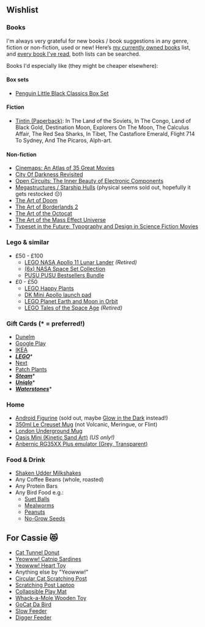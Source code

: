 ## Wishlist

### Books

I'm always very grateful for new books / book suggestions in any genre, fiction or non-fiction, used or new! Here’s [my currently owned books](https://www.goodreads.com/review/list/29398258-jake-lee?shelf=own) list, and [every book I've read](https://www.goodreads.com/review/list/29398258-jake-lee?ref=nav_mybooks&shelf=read), both lists can be searched.

Books I'd especially like (they might be cheaper elsewhere):

#### Box sets

- [Penguin Little Black Classics Box Set](https://www.amazon.co.uk/dp/0141398876/)

#### Fiction

- [Tintin (Paperback)](https://www.tintin.com/en/albums): In The Land of the Soviets, In The Congo, Land of Black Gold, Destination Moon, Explorers On The Moon, The Calculus Affair, The Red Sea Sharks, In Tibet, The Castafiore Emerald, Flight 714 To Sydney, And The Picaros, Alph-art.

#### Non-fiction

- [Cinemaps: An Atlas of 35 Great Movies](https://www.amazon.co.uk/dp/1594749892/)
- [City Of Darkness Revisited](https://www.amazon.co.uk/dp/1873200889)
- [Open Circuits: The Inner Beauty of Electronic Components](https://www.amazon.co.uk/dp/1718502346/)
- [Megastructures / Starship Hulls](https://artofsoulburn.gumroad.com/) (physical seems sold out, hopefully it gets restocked 😔)
- [The Art of Doom](https://www.amazon.co.uk/dp/1616559349/)
- [The Art of Borderlands 2](https://www.amazon.co.uk/dp/0744014379)
- [The Art of the Octocat](https://www.thegithubshop.com/1536824-00-art-of-the-octocat-book)
- [The Art of the Mass Effect Universe](https://www.amazon.co.uk/dp/1595827684/)
- [Typeset in the Future: Typography and Design in Science Fiction Movies](https://www.amazon.co.uk/dp/1419727141/)

### Lego & similar

- £50 - £100
  - [LEGO NASA Apollo 11 Lunar Lander](https://www.lego.com/en-gb/product/nasa-apollo-11-lunar-lander-10266) _(Retired)_
  - [(6x) NASA Space Set Collection](https://decadastore.com/products/cada-nasa-space-set-c56041w-c56046w)
  - [PUSU PUSU Bestsellers Bundle](https://shibuya-stationery.com/collections/fixed-bundles/products/pusu-pusu-bestsellers-bundle)
- £0 - £50
  - [LEGO Happy Plants](https://www.lego.com/en-gb/product/happy-plants-10349)
  - [DK Mini Apollo launch pad](https://www.yourwobb.com/collections/aerospace-series/products/dk-7022-mini-apollo-launch-pad-and-rocket?variant=39916665274524)
  - [LEGO Planet Earth and Moon in Orbit](https://www.lego.com/en-gb/product/planet-earth-and-moon-in-orbit-42179)
  - [LEGO Tales of the Space Age](https://www.lego.com/en-gb/product/tales-of-the-space-age-21340) _(Retired)_

### Gift Cards (* = preferred!)

- [Dunelm](https://www.dunelm.com/info/gift-cards)
- [Google Play](https://www.amazon.co.uk/dp/B07Y3JB99B/)
- [IKEA](https://giftcard.ikea.co.uk/)
- _**[LEGO](https://www.lego.com/en-gb/gift-cards/buy)**_*
- [Next](https://www4.next.co.uk/gift-cards)
- [Patch Plants](https://www.patchplants.com/gb/en/vouchers/patch-9/)
- _**[Steam](https://help.steampowered.com/en/faqs/view/5BB2-E986-A733-CF0E#:~:text=Media%20Markt-,UK,-Argos)**_*
- _**[Uniqlo](https://www.uniqlo.com/nl/en/special-feature/gift-card)**_*
- _**[Waterstones](https://www.waterstonesgiftcards.com/product-category/gift-cards/)**_*

### Home

- [Android Figurine](https://your.merch.google/android-figurine.html) (sold out, maybe [Glow in the Dark](https://your.merch.google/android-glow-in-the-dark-figurine.html) instead!)
- [350ml Le Creuset Mug](https://www.amazon.co.uk/dp/B07M6FJ4DM/) (not Volcanic, Meringue, or Flint)
- [London Underground Mug](https://www.ltmuseumshop.co.uk/homeware/category/mugs-cups/tube-lines-mug)
- [Oasis Mini (Kinetic Sand Art)](https://grounded.so/products/oasis-mini) _(US only!)_
- [Anbernic RG35XX Plus emulator (Grey, Transparent)](https://anbernic.com/products/rg35xx-plus?variant=44462924923137)

### Food & Drink

- [Shaken Udder Milkshakes](https://shakenudder.com/product/3-cases-30-x-330ml-bottles)
- Any Coffee Beans (whole, roasted)
- Any Protein Bars
- Any Bird Food e.g.:
  - [Suet Balls](https://www.amazon.co.uk/Suet-Shop-Standard-Energy-Protein/dp/B0CP65DCVZ/)
  - [Mealworms](https://www.amazon.co.uk/Premium-Dried-Mealworms-5-Litre/dp/B086CC8D6R/)
  - [Peanuts](https://www.amazon.co.uk/Garden-Ting-Premium-Peanut-Kernels/dp/B08MF1HS7G/)
  - [No-Grow Seeds](https://www.amazon.co.uk/Extra-Select-grow-Wild-Bucket/dp/B07Z2M6N8G/)

## For Cassie 😻

- [Cat Tunnel Donut](https://www.amazon.co.uk/dp/B08CDSPYNW/)
- [Yeowww! Catnip Sardines](https://www.amazon.co.uk/dp/B00198RKEG/)
- [Yeowww! Heart Toy](https://www.amazon.co.uk/dp/B001SGEF4M/)
- Anything else by "Yeowww!"
- [Circular Cat Scratching Post](https://www.amazon.co.uk/dp/B083LZBHM9)
- [Scratching Post Laptop](https://www.amazon.co.uk/dp/B00ZFSFOO4)
- [Collapsible Play Mat](https://www.amazon.co.uk/dp/B07F2G7ZHT)
- [Whack-a-Mole Wooden Toy](https://www.amazon.co.uk/dp/B07RKWFRVF/)
- [GoCat Da Bird](https://www.amazon.co.uk/dp/B000F9JJJE/)
- [Slow Feeder](https://www.amazon.co.uk/dp/B00EB4IV2A/)
- [Digger Feeder](https://www.amazon.co.uk/dp/B015P13QMM/)
